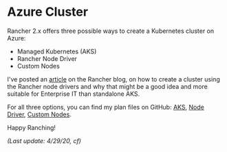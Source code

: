 # Azure Cluster

Rancher 2.x offers three possible ways to create a Kubernetes cluster on Azure:



- Managed Kubernetes (AKS)
- Rancher Node Driver
- Custom Nodes



I've posted an [article](https://rancher.com/blog/2020/build-kubernetes-clusters-on-azure) on the Rancher blog, on how to create a cluster using the Rancher node drivers and why that might be a good idea and more suitable for Enterprise IT than standalone AKS.



For all three options, you can find my plan files on GitHub: [AKS](https://github.com/chfrank-cgn/Rancher/tree/master/aks-cluster), [Node Driver](https://github.com/chfrank-cgn/Rancher/tree/master/az-cluster-1), [Custom Nodes](https://github.com/chfrank-cgn/Rancher/tree/master/az-cluster-2).



Happy Ranching!

*(Last update: 4/29/20, cf)*


